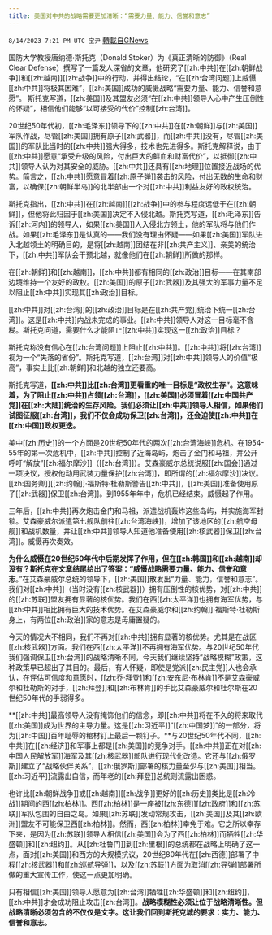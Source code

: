 ```yaml
---
title: 美国对中共的战略需要更加清晰：“需要力量、能力、信誉和意志”
---
```

`8/14/2023 7:21 PM UTC 宝尹` [轉載自GNews](https://gnews.org/articles/1552766)

国防大学教授唐纳德·斯托克（Donald Stoker）为《真正清晰的防御》（Real Clear Defense）撰写了一篇发人深省的文章，他研究了[[zh:中共]]在[[zh:朝鲜战争]]和[[zh:越南]][[zh:战争]]中的行动，并得出结论，“在[[zh:台湾问题]]上威慑[[zh:中共]]将极其困难”，[[zh:美国]]成功的威慑战略“需要力量、能力、信誉和意愿”。 斯托克写道，[[zh:美国]]及其盟友必须“在[[zh:中共]]领导人心中产生压倒性的怀疑”，相信他们能够“以可接受的代价”控制[[zh:台湾]]。

20世纪50年代初，[[zh:毛泽东]]领导下的[[zh:中共]]在[[zh:朝鲜]]与[[zh:美国]]军队作战，尽管[[zh:美国]]拥有原子[[zh:武器]]，而[[zh:中共]]没有，尽管[[zh:美国]]的军队比当时的[[zh:中共]]强大得多，技术也先进得多。斯托克解释说，由于[[zh:中共]]愿意“承受升级的风险，付出巨大的鲜血和财富代价”，以抵御[[zh:中共]]领导人认为对其安全的威胁。[[zh:中共]]还具有[[zh:地理]]位置接近战场的优势。简言之，[[zh:中共]]愿意冒着[[zh:原子弹]]袭击的风险，付出无数的生命和财富，以确保[[zh:朝鲜半岛]]的北半部由一个对[[zh:中共]]利益友好的政权统治。

斯托克指出，[[zh:中共]]在[[zh:越南]][[zh:战争]]中的参与程度远低于在[[zh:朝鲜]]，但他将此归因于[[zh:美国]]决定不入侵北越。斯托克写道，[[zh:毛泽东]]告诉[[zh:河内]]的领导人，如果[[zh:美国]]人入侵北方领土，他的军队将与他们作战。如果[[zh:毛泽东]]是认真的——我们没有理由怀疑——如果[[zh:美国]]军队进入北越领土的明确目的，是将[[zh:越南]]团结在非[[zh:共产主义]]、亲美的统治下，[[zh:中共]]军队会干预北越，就像他们在[[zh:朝鲜]]所做的那样。

在[[zh:朝鲜]]和[[zh:越南]]，[[zh:中共]]都有相同的[[zh:政治]]目标——在其南部边境维持一个友好的政权。[[zh:美国]]的原子[[zh:武器]]及其强大的军事力量不足以阻止[[zh:中共]]实现其[[zh:政治]]目标。

[[zh:中共]]对[[zh:台湾]]的[[zh:政治]]目标是在[[zh:共产党]]统治下统一[[zh:台湾]]。这是[[zh:中共]]内战未完成的事业。[[zh:中共]]领导人对这一目标毫不含糊。斯托克问道，需要什么才能阻止[[zh:中共]]实现这一[[zh:政治]]目标？

斯托克称没有信心在[[zh:台湾问题]]上阻止[[zh:中共]]。[[zh:中共]]将[[zh:台湾]]视为一个“失落的省份”。斯托克写道，[[zh:台湾]]对[[zh:中共]]领导人的价值“极高”，事实上比[[zh:朝鲜]]和北越的独立还要高。

斯托克写道，**[[zh:中共]]比[[zh:台湾]]更看重的唯一目标是“政权生存”。这意味着，为了阻止[[zh:中共]]占领[[zh:台湾]]，[[zh:美国]]必须冒着[[zh:中国共产党]]在[[zh:大陆]]统治的生存风险。我们必须让[[zh:中共]]领导人相信，如果他们试图征服[[zh:台湾]]，我们不仅会成功保卫[[zh:台湾]]，还会迫使[[zh:中共]]在[[zh:中国]]政权更迭。**

美中[[zh:历史]]的一个方面是20世纪50年代的两次[[zh:台湾海峡]]危机。在1954-55年的第一次危机中，[[zh:中共]]控制了近海岛屿，炮击了金门和马祖，并公开呼吁“解放”[[zh:福尔摩沙]]（[[zh:台湾]]）。艾森豪威尔总统说服[[zh:国会]]通过一项决议，授权他动用武装力量保护[[zh:台湾]]，即所谓的[[zh:福尔摩沙]]决议。[[zh:国务卿]][[zh:约翰]]·福斯特·杜勒斯警告[[zh:中共]]，[[zh:美国]]准备使用原子[[zh:武器]]保卫[[zh:台湾]]。到1955年年中，危机已经结束。威慑起了作用。

三年后，[[zh:中共]]再次炮击金门和马祖，派遣战机轰炸这些岛屿，并实施海军封锁。艾森豪威尔派遣第七舰队前往[[zh:台湾海峡]]，增加了该地区的[[zh:航空母舰]]和战机数量，并让[[zh:中共]]领导人知道他准备使用[[zh:核武器]]保卫[[zh:台湾]]。威慑再次奏效。

**为什么威慑在20世纪50年代中后期发挥了作用，但在[[zh:韩国]]和[[zh:越南]]却没有？斯托克在文章结尾给出了答案：“威慑战略需要力量、能力、信誉和意志**。”在艾森豪威尔总统的领导下，[[zh:美国]]散发出“力量、能力，信誉和意志”。我们对[[zh:中共]]（当时没有[[zh:核武器]]）拥有压倒性的核优势，对[[zh:中共]]的[[zh:苏联]]盟友拥有显著的核优势。我们在西[[zh:太平洋]]也拥有海军优势，与[[zh:中共]]相比拥有巨大的技术优势。在艾森豪威尔和[[zh:约翰]]·福斯特·杜勒斯身上，有两位[[zh:政治]]家的意志是毋庸置疑的。

今天的情况大不相同，我们不再对[[zh:中共]]拥有显著的核优势。尤其是在战区[[zh:核武器]]方面。我们在西[[zh:太平洋]]不再拥有海军优势。与20世纪50年代我们强调保卫[[zh:台湾]]的战略清晰不同，今天我们继续坚持“战略模糊”政策，这种政策早已超出了其目的。最后，有人怀疑，即使是党派[[zh:民主党]]人也会承认，在评估可信度和意愿时，[[zh:乔·拜登]]和[[zh:安东尼·布林肯]]不是艾森豪威尔和杜勒斯的对手，[[zh:拜登]]和[[zh:布林肯]]的手比艾森豪威尔和杜尔斯在20世纪50年代的手弱得多。

**[[zh:中共]]最高领导人没有掩饰他们的信念，即[[zh:中共]]将在不久的将来取代[[zh:美国]]成为世界的主导力量。这是[[zh:习近平]]“[[zh:中国梦]]”的一部分，将为[[zh:中国]]百年耻辱的棺材钉上最后一颗钉子。**与20世纪50年代不同，[[zh:中共]]在[[zh:经济]]和军事上都是[[zh:美国]]的竞争对手。[[zh:中共]]正在对[[zh:中国人民解放军]]海军及其[[zh:核武器]]部队进行现代化改造。它还与[[zh:俄罗斯]]建立了“战略伙伴关系”，[[zh:俄罗斯]]部署的核力量至少与[[zh:美国]]相当。[[zh:习近平]]流露出自信，而年老的[[zh:拜登]]总统则流露出困惑。

也许比[[zh:朝鲜战争]]或[[zh:越南]][[zh:战争]]更好的[[zh:历史]]类比是[[zh:冷战]]期间的西[[zh:柏林]]。西[[zh:柏林]]是一座被[[zh:东德]][[zh:政府]]和[[zh:苏联]]军队包围的自由之岛。如果[[zh:苏联]]发动常规攻击，[[zh:美国]]及其[[zh:欧洲]]盟友不可能保卫西[[zh:柏林]]。然而，西[[zh:柏林]]幸免于难。它之所以幸存下来，是因为[[zh:苏联]]领导人相信[[zh:美国]]会为了西[[zh:柏林]]而牺牲[[zh:华盛顿]]和[[zh:纽约]]。从[[zh:杜鲁门]]到[[zh:里根]]的总统都在战略上明确了这一点，面对[[zh:美国]]和西方的大规模抗议，20世纪80年代在[[zh:西德]]部署了中程[[zh:核武器]]和[[zh:巡航导弹]]，以及[[zh:苏联]]方面为取消[[zh:导弹]]部署所做的重大宣传工作，使这一点更加明确。

只有相信[[zh:美国]]领导人愿意为[[zh:台湾]]牺牲[[zh:华盛顿]]和[[zh:纽约]]，[[zh:中共]]才会成功阻止攻击[[zh:台湾]]。**战略模糊性必须让位于战略清晰性。但战略清晰必须包含的不仅仅是文字。这让我们回到斯托克城的要求：实力、能力、信誉和意志。**
